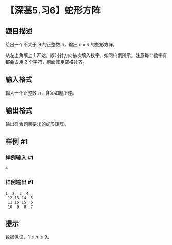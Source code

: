 # 【深基5.习6】蛇形方阵

## 题目描述

给出一个不大于 $9$ 的正整数 $n$，输出 $n\times n$ 
的蛇形方阵。

从左上角填上 $1$ 开始，顺时针方向依次填入数字，如同样例所示。注意每个数字有都会占用 $3$ 个字符，前面使用空格补齐。

## 输入格式

输入一个正整数 $n$，含义如题所述。

## 输出格式

输出符合题目要求的蛇形矩阵。

## 样例 #1

### 样例输入 #1
```
4
```

### 样例输出 #1

```
1  2  3  4
 12 13 14  5
 11 16 15  6
 10  9  8  7
```

## 提示

数据保证，$1 \leq n \leq 9$。
